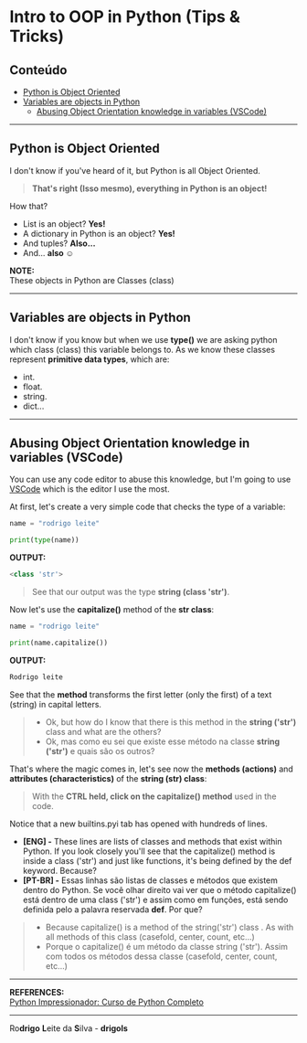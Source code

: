 # Intro to OOP in Python (Tips & Tricks)

## Conteúdo

 - [Python is Object Oriented](#python-and-oop)
 - [Variables are objects in Python](#vaoip)
   - [Abusing Object Orientation knowledge in variables (VSCode)](#aookiv-vscode)

---

<div id="python-and-oop"></div>

## Python is Object Oriented

I don't know if you've heard of it, but Python is all Object Oriented.

> **That's right (Isso mesmo), everything in Python is an object!**

How that?

 - List is an object? **Yes!**
 - A dictionary in Python is an object? **Yes!**
 - And tuples? **Also...**
 - And... **also ☺**

**NOTE:**  
These objects in Python are Classes (class)

---

<div id="vaoip"></div>

## Variables are objects in Python

I don't know if you know but when we use **type()** we are asking python which class (class) this variable belongs to. As we know these classes represent **primitive data types**, which are:

 - int.
 - float.
 - string.
 - dict...

---

<div id="aookiv-vscode"></div>

## Abusing Object Orientation knowledge in variables (VSCode)

You can use any code editor to abuse this knowledge, but I'm going to use [VSCode](https://code.visualstudio.com/) which is the editor I use the most.

At first, let's create a very simple code that checks the type of a variable:

```python
name = "rodrigo leite"

print(type(name))
```

**OUTPUT:**  
```python
<class 'str'>
```

> See that our output was the type **string (class 'str')**.

Now let's use the **capitalize()** method of the **str class**:

```python
name = "rodrigo leite"

print(name.capitalize())
```

**OUTPUT:**  
```python
Rodrigo leite
```

See that the **method** transforms the first letter (only the first) of a text (string) in capital letters.

>  - Ok, but how do I know that there is this method in the **string ('str')** class and what are the others?
> - Ok, mas como eu sei que existe esse método na classe **string ('str')** e quais são os outros?

That's where the magic comes in, let's see now the **methods (actions)** and **attributes (characteristics)** of the **string (str) class**:

> With the **CTRL held, click on the capitalize() method** used in the code.

Notice that a new builtins.pyi tab has opened with hundreds of lines.

 - **[ENG] -** These lines are lists of classes and methods that exist within Python. If you look closely you'll see that the capitalize() method is inside a class ('str') and just like functions, it's being defined by the def keyword. Because?
 - **[PT-BR] -** Essas linhas são listas de classes e métodos que existem dentro do Python. Se você olhar direito vai ver que o método capitalize() está dentro de uma class ('str') e assim como em funções, está sendo definida pelo a palavra reservada **def**. Por que? 

> - Because capitalize() is a method of the string('str') class . As with all methods of this class (casefold, center, count, etc...)
> - Porque o capitalize() é um método da classe string ('str'). Assim com todos os métodos dessa classe (casefold, center, count, etc...)

---

**REFERENCES:**  
[Python Impressionador: Curso de Python Completo](https://www.hashtagtreinamentos.com/curso-python)  

---

Ro**drigo** **L**eite da **S**ilva - **drigols**
